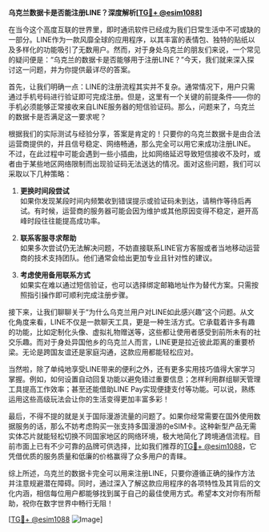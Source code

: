 **乌克兰数据卡是否能注册LINE？深度解析[[TG💪+ @esim1088](https://t.me/s/esim1088)]**

在当今这个高度互联的世界里，即时通讯软件已经成为我们日常生活中不可或缺的一部分。LINE作为一款风靡全球的应用程序，以其丰富的表情包、独特的贴纸以及多样化的功能吸引了无数用户。然而，对于身处乌克兰的朋友们来说，一个常见的疑问便是：“乌克兰的数据卡是否能够用于注册LINE？”今天，我们就来深入探讨这一问题，并为你提供最详尽的答案。

首先，让我们明确一点：LINE的注册流程其实并不复杂。通常情况下，用户只需通过手机号码进行验证即可完成注册。但是，这里有一个关键的前提条件——你的手机必须能够正常接收来自LINE服务器的短信验证码。那么，问题来了，乌克兰的数据卡是否满足这一要求呢？

根据我们的实际测试与经验分享，答案是肯定的！只要你的乌克兰数据卡是由合法运营商提供的，并且信号稳定、网络畅通，那么完全可以用它来成功注册LINE。不过，在此过程中可能会遇到一些小插曲，比如网络延迟导致短信接收不及时，或者由于某些地区网络限制而出现验证码无法送达的情况。面对这些问题，我们可以采取以下几种策略：

1. **更换时间段尝试**  
   如果你发现某段时间内频繁收到错误提示或验证码未到达，请稍作等待后再试。有时候，运营商的服务器可能会因为维护或其他原因变得不稳定，避开高峰时段往往能提高成功率。

2. **联系客服寻求帮助**  
   如果多次尝试仍无法解决问题，不妨直接联系LINE官方客服或者当地移动运营商的技术支持团队。他们通常会给出更加专业且针对性的建议。

3. **考虑使用备用联系方式**  
   如果实在难以通过短信验证，也可以选择绑定邮箱地址作为替代方案。只需按照指引操作即可顺利完成注册步骤。

接下来，让我们聊聊关于“为什么乌克兰用户对LINE如此感兴趣”这个问题。从文化角度来看，LINE不仅是一款聊天工具，更是一种生活方式。它承载着许多有趣的功能，比如定制化头像、虚拟礼物赠送等，这些都让使用者感受到前所未有的社交乐趣。而对于身处异国他乡的乌克兰人而言，LINE更是拉近彼此距离的重要桥梁。无论是跨国友谊还是家庭沟通，这款应用都能轻松应对。

当然啦，除了单纯地享受LINE带来的便利之外，还有更多实用技巧值得大家学习掌握。例如，如何设置自动回复功能以避免错过重要信息；怎样利用群组聊天管理工具提高工作效率；甚至还能借助LINE Pay实现便捷支付等功能。可以说，熟练运用这些高级玩法会让你的生活变得更加丰富多彩！

最后，不得不提的就是关于国际漫游流量的问题了。如果你经常需要在国外使用数据服务的话，那么不妨考虑购买一张支持多国漫游的eSIM卡。这种新型产品无需实体芯片就能轻松切换不同国家地区的网络环境，极大地简化了跨境通信流程。目前市面上已有不少可靠的品牌可供选择，比如我们推荐的[TG💪+ @esim1088](https://t.me/s/esim1088)，它凭借优质的服务质量和低廉的价格赢得了众多用户的青睐。

综上所述，乌克兰的数据卡完全可以用来注册LINE，只要你遵循正确的操作方法并注意规避潜在障碍。同时，通过深入了解这款应用程序的各项特性及其背后的文化内涵，相信每位用户都能够找到属于自己的最佳使用方式。希望本文对你有所帮助，祝你在数字世界中畅行无阻！

[[TG💪+ @esim1088](https://t.me/s/esim1088) ![Image](https://i.postimg.cc/4NQfJmqS/Snipaste-2025-05-13-00-14-12.png)]